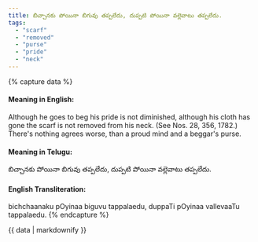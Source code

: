 ```yaml
---
title: బిచ్చానకు పోయినా బిగువు తప్పలేదు, దుప్పటి పోయినా వల్లెవాటు తప్పలేదు.
tags:
  - "scarf"
  - "removed"
  - "purse"
  - "pride"
  - "neck"
---
```


{% capture data %}
#### Meaning in English:
Although he goes to beg his pride is not diminished, although his cloth has gone the scarf is not removed from his neck.
(See Nos. 28, 356, 1782.)
There's nothing agrees worse, than a proud mind and a beggar's purse.

#### Meaning in Telugu:
బిచ్చానకు పోయినా బిగువు తప్పలేదు, దుప్పటి పోయినా వల్లెవాటు తప్పలేదు.

#### English Transliteration:
bichchaanaku pOyinaa biguvu tappalaedu, duppaTi pOyinaa vallevaaTu tappalaedu.
{% endcapture %}

<div class="notice">{{ data | markdownify }}</div>


